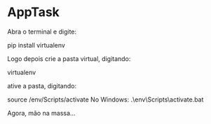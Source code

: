 # AppTask

Abra o terminal e digite:

  pip install virtualenv

Logo depois crie a pasta virtual, digitando:

  virtualenv

ative a pasta, digitando:

  source /env/Scripts/activate
  No Windows:
  .\env\Scripts\activate.bat

Agora, mão na massa...

